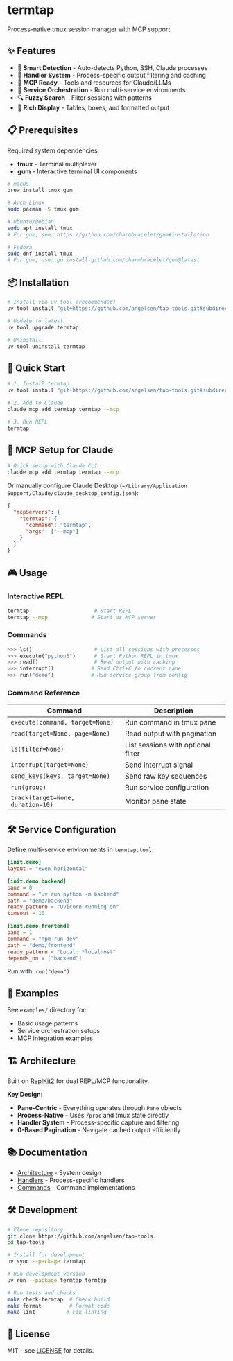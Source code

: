 # termtap

Process-native tmux session manager with MCP support.

## ✨ Features

- 🎯 **Smart Detection** - Auto-detects Python, SSH, Claude processes
- 📝 **Handler System** - Process-specific output filtering and caching
- 🔌 **MCP Ready** - Tools and resources for Claude/LLMs
- 🚀 **Service Orchestration** - Run multi-service environments
- 🔍 **Fuzzy Search** - Filter sessions with patterns
- 🎨 **Rich Display** - Tables, boxes, and formatted output

## 📋 Prerequisites

Required system dependencies:
- **tmux** - Terminal multiplexer
- **gum** - Interactive terminal UI components

```bash
# macOS
brew install tmux gum

# Arch Linux
sudo pacman -S tmux gum

# Ubuntu/Debian
sudo apt install tmux
# For gum, see: https://github.com/charmbracelet/gum#installation

# Fedora
sudo dnf install tmux
# For gum, use: go install github.com/charmbracelet/gum@latest
```

## 📦 Installation

```bash
# Install via uv tool (recommended)
uv tool install "git+https://github.com/angelsen/tap-tools.git#subdirectory=packages/termtap"

# Update to latest
uv tool upgrade termtap

# Uninstall
uv tool uninstall termtap
```

## 🚀 Quick Start

```bash
# 1. Install termtap
uv tool install "git+https://github.com/angelsen/tap-tools.git#subdirectory=packages/termtap"

# 2. Add to Claude
claude mcp add termtap termtap --mcp

# 3. Run REPL
termtap
```

## 🔌 MCP Setup for Claude

```bash
# Quick setup with Claude CLI
claude mcp add termtap termtap --mcp
```

Or manually configure Claude Desktop (`~/Library/Application Support/Claude/claude_desktop_config.json`):
```json
{
  "mcpServers": {
    "termtap": {
      "command": "termtap",
      "args": ["--mcp"]
    }
  }
}
```

## 🎮 Usage

### Interactive REPL
```bash
termtap                     # Start REPL
termtap --mcp              # Start as MCP server
```

### Commands
```python
>>> ls()                    # List all sessions with processes
>>> execute("python3")      # Start Python REPL in tmux
>>> read()                  # Read output with caching
>>> interrupt()            # Send Ctrl+C to current pane
>>> run("demo")            # Run service group from config
```

### Command Reference

| Command | Description |
|---------|------------|
| `execute(command, target=None)` | Run command in tmux pane |
| `read(target=None, page=None)` | Read output with pagination |
| `ls(filter=None)` | List sessions with optional filter |
| `interrupt(target=None)` | Send interrupt signal |
| `send_keys(keys, target=None)` | Send raw key sequences |
| `run(group)` | Run service configuration |
| `track(target=None, duration=10)` | Monitor pane state |

## 🛠️ Service Configuration

Define multi-service environments in `termtap.toml`:

```toml
[init.demo]
layout = "even-horizontal"

[init.demo.backend]
pane = 0
command = "uv run python -m backend"
path = "demo/backend"
ready_pattern = "Uvicorn running on"
timeout = 10

[init.demo.frontend]
pane = 1  
command = "npm run dev"
path = "demo/frontend"
ready_pattern = "Local:.*localhost"
depends_on = ["backend"]
```

Run with: `run("demo")`

## 📁 Examples

See `examples/` directory for:
- Basic usage patterns
- Service orchestration setups
- MCP integration examples

## 🏗️ Architecture

Built on [ReplKit2](https://github.com/angelsen/replkit2) for dual REPL/MCP functionality.

**Key Design:**
- **Pane-Centric** - Everything operates through `Pane` objects
- **Process-Native** - Uses `/proc` and tmux state directly
- **Handler System** - Process-specific capture and filtering
- **0-Based Pagination** - Navigate cached output efficiently

## 📚 Documentation

- [Architecture](docs/ARCHITECTURE.md) - System design
- [Handlers](src/termtap/process/handlers/) - Process-specific handlers
- [Commands](src/termtap/commands/) - Command implementations

## 🛠️ Development

```bash
# Clone repository
git clone https://github.com/angelsen/tap-tools
cd tap-tools

# Install for development
uv sync --package termtap

# Run development version
uv run --package termtap termtap

# Run tests and checks
make check-termtap  # Check build
make format         # Format code
make lint          # Fix linting
```

## 📄 License

MIT - see [LICENSE](../../LICENSE) for details.